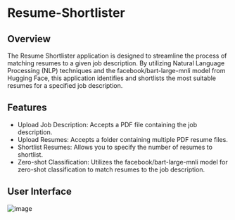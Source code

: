 # Resume-Shortlister

## Overview

The Resume Shortlister application is designed to streamline the process of matching resumes to a given job description. By utilizing Natural Language Processing (NLP) techniques and the facebook/bart-large-mnli model from Hugging Face, this application identifies and shortlists the most suitable resumes for a specified job description.

## Features

- Upload Job Description: Accepts a PDF file containing the job description.
- Upload Resumes: Accepts a folder containing multiple PDF resume files.
- Shortlist Resumes: Allows you to specify the number of resumes to shortlist.
- Zero-shot Classification: Utilizes the facebook/bart-large-mnli model for zero-shot classification to match resumes to the job description.

## User Interface
  ![image](https://github.com/user-attachments/assets/73498e5b-a8ba-4d72-b657-e31756da78d8)

